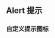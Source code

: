 <div class="demo-header">
<p class="overviewicon">
  <span class="wapi-ui-alert"/>
</p>

## Alert 提示

<mobile-uxlink widget-name="Alert"></mobile-uxlink>
</div>

### 自定义提示图标

<mobile-view link="alert/icon"></mobile-view>

<br>
